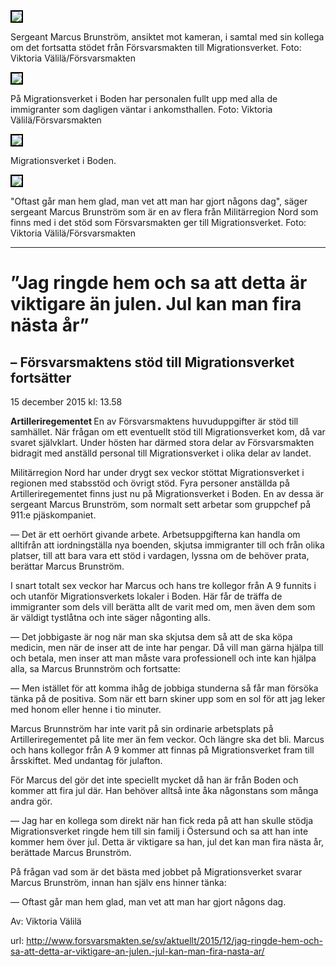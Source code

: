 <style>
img {border:2px solid black;}
</style>



<img src="http://forsvarsmakten.se/imagevault/publishedmedia/u9lkic6p63qsufsrodjn/151210.jpg">

Sergeant Marcus Brunström, ansiktet mot kameran, i samtal med sin kollega om det fortsatta stödet från Försvarsmakten till Migrationsverket. Foto: Viktoria Välilä/Försvarsmakten

<img src="http://forsvarsmakten.se/imagevault/publishedmedia/9pu07j1l76hzswktczvz/151210-3.jpg">

På Migrationsverket i Boden har personalen fullt upp med alla de immigranter som dagligen väntar i ankomsthallen. Foto: Viktoria Välilä/Försvarsmakten

<img src="http://forsvarsmakten.se/imagevault/publishedmedia/0k703iy6kkl90xc3xkam/151210-6.jpg">

Migrationsverket i Boden.

<img src="http://forsvarsmakten.se/imagevault/publishedmedia/zo7fu87aojxziq57di3f/151210-2.jpg">

"Oftast går man hem glad, man vet att man har gjort någons dag", säger sergeant Marcus Brunström som är en av flera från Militärregion Nord som finns med i det stöd som Försvarsmakten ger till Migrationsverket. Foto: Viktoria Välilä/Försvarsmakten

- - -

# ”Jag ringde hem och sa att detta är viktigare än julen. Jul kan man fira nästa år”

## – Försvarsmaktens stöd till Migrationsverket fortsätter

<time datetime="2015-12-15T13:58:57.1730000" class="">15 december 2015 kl: 13.58</time>

<span class="unit" style="font-weight:bold">Artilleriregementet </span>
<span class="ingress">En av Försvarsmaktens huvuduppgifter är stöd till samhället. När frågan om ett eventuellt stöd till Migrationsverket kom, då var svaret självklart. Under hösten har därmed stora delar av Försvarsmakten bidragit med anställd personal till Migrationsverket i olika delar av landet. </span>

Militärregion Nord har under drygt sex veckor stöttat Migrationsverket i regionen med stabsstöd och övrigt stöd. Fyra personer anställda på Artilleriregementet finns just nu på Migrationsverket i Boden. En av dessa är sergeant Marcus Brunström, som normalt sett arbetar som gruppchef på 911:e pjäskompaniet.

— Det är ett oerhört givande arbete. Arbetsuppgifterna kan handla om alltifrån att iordningställa nya boenden, skjutsa immigranter till och från olika platser, till att bara vara ett stöd i vardagen, lyssna om de behöver prata, berättar Marcus Brunström.

I snart totalt sex veckor har Marcus och hans tre kollegor från A 9 funnits i och utanför Migrationsverkets lokaler i Boden. Här får de träffa de immigranter som dels vill berätta allt de varit med om, men även dem som är väldigt tystlåtna och inte säger någonting alls.

— Det jobbigaste är nog när man ska skjutsa dem så att de ska köpa medicin, men när de inser att de inte har pengar. Då vill man gärna hjälpa till och betala, men inser att man måste vara professionell och inte kan hjälpa alla, sa Marcus Brunnström och fortsatte:

— Men istället för att komma ihåg de jobbiga stunderna så får man försöka tänka på de positiva. Som när ett barn skiner upp som en sol för att jag leker med honom eller henne i tio minuter.

Marcus Brunnström har inte varit på sin ordinarie arbetsplats på Artilleriregementet på lite mer än fem veckor. Och längre ska det bli. Marcus och hans kollegor från A 9 kommer att finnas på Migrationsverket fram till årsskiftet. Med undantag för julafton.

För Marcus del gör det inte speciellt mycket då han är från Boden och kommer att fira jul där. Han behöver alltså inte åka någonstans som många andra gör.

— Jag har en kollega som direkt när han fick reda på att han skulle stödja Migrationsverket ringde hem till sin familj i Östersund och sa att han inte kommer hem över jul. Detta är viktigare sa han, jul det kan man fira nästa år, berättade Marcus Brunström.

På frågan vad som är det bästa med jobbet på Migrationsverket svarar Marcus Brunström, innan han själv ens hinner tänka:

— Oftast går man hem glad, man vet att man har gjort någons dag.

Av: Viktoria Välilä

url: http://www.forsvarsmakten.se/sv/aktuellt/2015/12/jag-ringde-hem-och-sa-att-detta-ar-viktigare-an-julen.-jul-kan-man-fira-nasta-ar/